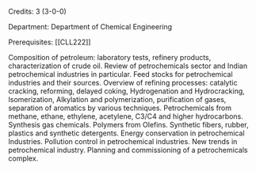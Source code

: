 Credits: 3 (3-0-0)

Department: Department of Chemical Engineering

Prerequisites: [[CLL222]]

Composition of petroleum: laboratory tests, refinery products, characterization of crude oil. Review of petrochemicals sector and Indian petrochemical industries in particular. Feed stocks for petrochemical industries and their sources. Overview of refining processes: catalytic cracking, reforming, delayed coking, Hydrogenation and Hydrocracking, Isomerization, Alkylation and polymerization, purification of gases, separation of aromatics by various techniques. Petrochemicals from methane, ethane, ethylene, acetylene, C3/C4 and higher hydrocarbons. Synthesis gas chemicals. Polymers from Olefins. Synthetic fibers, rubber, plastics and synthetic detergents. Energy conservation in petrochemical Industries. Pollution control in petrochemical industries. New trends in petrochemical industry. Planning and commissioning of a petrochemicals complex.